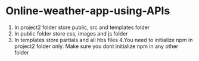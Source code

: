 # Online-weather-app-using-APIs

1. In project2 folder store public, src and templates folder
2. In public folder store css, images and js folder
3. In templates store partials and all hbs files
4.You need to initialize npm in project2 folder only. Make sure you dont initialize npm in any other folder
